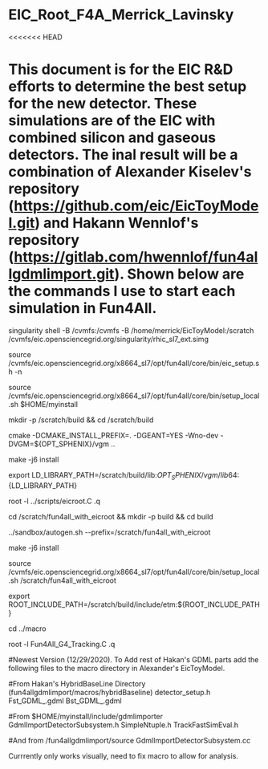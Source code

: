 # EIC_Root_F4A_Merrick_Lavinsky

<<<<<<< HEAD
# This document is for the EIC R&D efforts to determine the best setup for the new detector. These simulations are of the EIC with combined silicon and gaseous detectors. The inal result will be a combination of Alexander Kiselev's repository (https://github.com/eic/EicToyModel.git) and Hakann Wennlof's repository (https://gitlab.com/hwennlof/fun4allgdmlimport.git). Shown below are the commands I use to start each simulation in Fun4All.

singularity shell -B /cvmfs:/cvmfs -B /home/merrick/EicToyModel:/scratch /cvmfs/eic.opensciencegrid.org/singularity/rhic_sl7_ext.simg

source /cvmfs/eic.opensciencegrid.org/x8664_sl7/opt/fun4all/core/bin/eic_setup.sh -n

source /cvmfs/eic.opensciencegrid.org/x8664_sl7/opt/fun4all/core/bin/setup_local.sh $HOME/myinstall

mkdir -p /scratch/build && cd /scratch/build

cmake -DCMAKE_INSTALL_PREFIX=. -DGEANT=YES -Wno-dev -DVGM=${OPT_SPHENIX}/vgm ..

make -j6 install

export LD_LIBRARY_PATH=/scratch/build/lib:${OPT_SPHENIX}/vgm/lib64:${LD_LIBRARY_PATH}

root -l ../scripts/eicroot.C
.q

cd /scratch/fun4all_with_eicroot && mkdir -p build && cd build

../sandbox/autogen.sh --prefix=/scratch/fun4all_with_eicroot

make -j6 install

source /cvmfs/eic.opensciencegrid.org/x8664_sl7/opt/fun4all/core/bin/setup_local.sh /scratch/fun4all_with_eicroot

export ROOT_INCLUDE_PATH=/scratch/build/include/etm:${ROOT_INCLUDE_PATH}

cd ../macro

root -l Fun4All_G4_Tracking.C
.q

#Newest Version (12/29/2020). To Add rest of Hakan's GDML parts add the following files to the macro directory in Alexander's EicToyModel.

#From Hakan's HybridBaseLine Directory (fun4allgdmlimport/macros/hybridBaseline)
detector_setup.h
Fst_GDML_.gdml
Bst_GDML_.gdml

#From $HOME/myinstall/include/gdmlimporter
GdmlImportDetectorSubsystem.h
SimpleNtuple.h
TrackFastSimEval.h

#And from /fun4allgdmlimport/source
GdmlImportDetectorSubsystem.cc

Currrently only works visually, need to fix macro to allow for analysis. 


